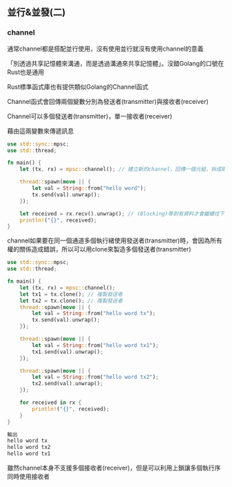 ## 並行&並發(二)

### channel

通常channel都是搭配並行使用，沒有使用並行就沒有使用channel的意義

「別透過共享記憶體來溝通，而是透過溝通來共享記憶體」。沒錯Golang的口號在Rust也是通用

Rust標準函式庫也有提供類似Golang的Channel函式

Channel函式會回傳兩個變數分別為發送者(transmitter)與接收者(receiver)

Channel可以多個發送者(transmitter)，單一接收者(receiver)

藉由這兩變數來傳遞訊息

```rust
use std::sync::mpsc;
use std::thread;

fn main() {
    let (tx, rx) = mpsc::channel(); // 建立新的channel，回傳一個元組，拆成兩個變數

    thread::spawn(move || {
        let val = String::from("hello word");
        tx.send(val).unwrap();
    });

    let received = rx.recv().unwrap(); // (Blocking)等到有資料才會繼續往下 
    println!("{}", received);
}
```

channel如果要在同一個通道多個執行緒使用發送者(transmitter)時，會因為所有權的關係造成錯誤，所以可以用clone來製造多個發送者(transmitter)

```rust
use std::sync::mpsc;
use std::thread;

fn main() {
    let (tx, rx) = mpsc::channel();
    let tx1 = tx.clone(); // 複製發送者
    let tx2 = tx.clone(); // 複製發送者
    thread::spawn(move || {
        let val = String::from("hello word tx");
        tx.send(val).unwrap();
    });

    thread::spawn(move || {
        let val = String::from("hello word tx1");
        tx1.send(val).unwrap();
    });

    thread::spawn(move || {
        let val = String::from("hello word tx2");
        tx2.send(val).unwrap();
    });

    for received in rx {
        println!("{}", received);
    }
}

輸出
hello word tx
hello word tx2
hello word tx1
```

雖然channel本身不支援多個接收者(receiver)，但是可以利用上鎖讓多個執行序同時使用接收者